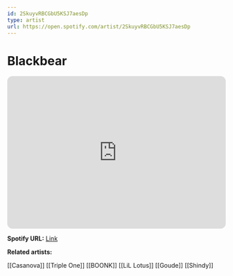 ```yaml
---
id: 2SkuyvRBCGbU5KSJ7aesDp
type: artist
url: https://open.spotify.com/artist/2SkuyvRBCGbU5KSJ7aesDp
---
```

# Blackbear

<iframe style="border-radius:12px" src="https://open.spotify.com/embed/artist/2SkuyvRBCGbU5KSJ7aesDp" width="100%" height="352" frameBorder="0" allowfullscreen="" allow="autoplay; clipboard-write; encrypted-media; fullscreen; picture-in-picture" loading="lazy"></iframe>

**Spotify URL:** [Link](https://open.spotify.com/artist/2SkuyvRBCGbU5KSJ7aesDp)

**Related artists:**

[[Casanova]]
[[Triple One]]
[[BOONK]]
[[LiL Lotus]]
[[Goude]]
[[Shindy]]

